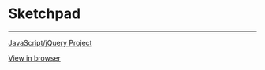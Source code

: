 # Sketchpad
---

[JavaScript/jQuery Project](http://www.theodinproject.com/web-development-101/javascript-and-jquery) 

[View in browser](http://htmlpreview.github.io/?https://github.com/rPen/The.Odin.Project/blob/master/Sketchpad/index.html)
